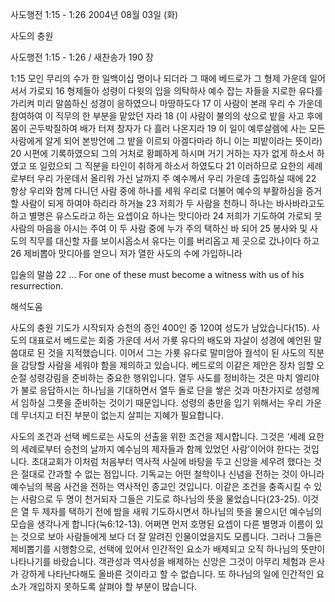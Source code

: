 사도행전 1:15 - 1:26 
2004년 08월 03일 (화)

사도의 충원



사도행전 1:15 - 1:26 / 새찬송가 190 장


1:15 모인 무리의 수가 한 일백이십 명이나 되더라 그 때에 베드로가 그 형제 가운데 일어서서 가로되 16 형제들아 성령이 다윗의 입을 의탁하사 예수 잡는 자들을 지로한 유다를 가리켜 미리 말씀하신 성경이 응하였으니 마땅하도다 17 이 사람이 본래 우리 수 가운데 참여하여 이 직무의 한 부분을 맡았던 자라 18 (이 사람이 불의의 삯으로 밭을 사고 후에 몸이 곤두박질하여 배가 터져 창자가 다 흘러 나온지라 19 이 일이 예루살렘에 사는 모든 사람에게 알게 되어 본방언에 그 밭을 이르되 아겔다마라 하니 이는 피밭이라는 뜻이라) 20 시편에 기록하였으되 그의 거처로 황폐하게 하시며 거기 거하는 자가 없게 하소서 하였고 또 일렀으되 그 직분을 타인이 취하게 하소서 하였도다 21 이러하므로 요한의 세례로부터 우리 가운데서 올리워 가신 날까지 주 예수께서 우리 가운데 출입하실 때에 22 항상 우리와 함께 다니던 사람 중에 하나를 세워 우리로 더불어 예수의 부활하심을 증거할 사람이 되게 하여야 하리라 하거늘 23 저희가 두 사람을 천하니 하나는 바사바라고도 하고 별명은 유스도라고 하는 요셉이요 하나는 맛디아라 24 저희가 기도하여 가로되 뭇 사람의 마음을 아시는 주여 이 두 사람 중에 누가 주의 택하신 바 되어 25 봉사와 및 사도의 직무를 대신할 자를 보이시옵소서 유다는 이를 버리옵고 제 곳으로 갔나이다 하고 26 제비뽑아 맛디아를 얻으니 저가 열한 사도의 수에 가입하니라 

입술의 말씀 
22 … For one of these must become a witness with us of his resurrection.

해석도움





사도의 충원 
기도가 시작되자 승천의 증인 400인 중 120여 성도가 남았습니다(15). 사도의 대표로서 베드로는 회중 가운데 서서 가룟 유다의 배도와 자살이 성경에 예언된 말씀대로 된 것을 지적했습니다. 이어서 그는 가룟 유다로 말미암아 궐석이 된 사도의 직분을 감당할 사람을 세워야 함을 제의하고 있습니다. 베드로의 이같은 제안은 장차 임할 오순절 성령강림을 준비하는 중요한 행위입니다. 열두 사도를 정비하는 것은 마치 엘리야가 불로 응답하시는 하나님을 기대하면서 열두 돌로 단을 쌓은 것과 마찬가지로 성령께서 임하실 그릇을 준비하는 것이기 때문입니다. 성령의 충만을 입기 위해서는 우리 가운데 무너지고 터진 부분이 없는지 살피는 지혜가 필요합니다.  

사도의 조건과 선택 
베드로는 사도의 선출을 위한 조건을 제시합니다. 그것은 ‘세례 요한의 세례로부터 승천의 날까지 예수님의 제자들과 함께 있었던 사람’이어야 한다는 것입니다. 초대교회가 이처럼 처음부터 역사적 사실에 바탕을 두고 신앙을 세우려 했다는 것은 절대로 간과할 수 없는 점입니다. 기독교는 어떤 철학이나 신념을 전하는 것이 아니라 예수님의 복음 사건을 전하는 역사적인 종교인 것입니다. 이같은 조건을 충족시킬 수 있는 사람으로 두 명이 천거되자 그들은 기도로 하나님의 뜻을 물었습니다(23-25). 이것은 열 두 제자를 택하기 전에 밤을 새워 기도하시면서 하나님의 뜻을 물으시던 예수님의 모습을 생각나게 합니다(눅6:12-13). 어쩌면 먼저 호명된 요셉이 다른 별명과 이름이 있는 것으로 보아 사람들에게 보다 더 잘 알려진 인물이었을지도 모릅니다. 그러나 그들은 제비뽑기를 시행함으로, 선택에 있어서 인간적인 요소가 배제되고 오직 하나님의 뜻만이 나타나기를 바랐습니다. 객관성과 역사성을 배제하는 신앙은 그것이 아무리 체험과 은사가 강하게 나타난다해도 올바른 것이라고 할 수 없습니다. 또 하나님의 일에 인간적인 요소가 개입하지 못하도록 살펴야 할 부분이 많습니다.